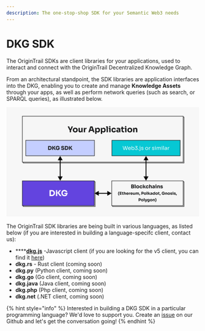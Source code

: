 ```yaml
---
description: The one-stop-shop SDK for your Semantic Web3 needs
---
```


# DKG SDK

The OriginTrail SDKs are client libraries for your applications, used to interact and connect with the OriginTrail Decentralized Knowledge Graph.

From an architectural standpoint, the SDK libraries are application interfaces into the DKG, enabling you to create and manage **Knowledge Assets** through your apps, as well as perform network queries (such as search, or SPARQL queries), as illustrated below.&#x20;

![The interplay between your app, DKG and blockchains](<../../.gitbook/assets/image (7) (1).png>)



The OriginTrail SDK libraries are being built in various languages, as listed below (if you are interested in building a language-specifc client, contact us):

* ****[**dkg.js**](dkg-v6-js-client.md) -Javascript client (if you are looking for the v5 client, you can find it [here](https://github.com/OriginTrail/dkg-client))
* **dkg.rs** - Rust client (coming soon)
* **dkg.py** (Python client, coming soon)
* **dkg.go** (Go client, coming soon)
* **dkg.java** (Java client, coming soon)
* **dkg.php** (Php client, coming soon)
* **dkg.net** (.NET client, coming soon)

{% hint style="info" %}
Interested in building a DKG SDK in a particular programming language? We'd love to support you. Create an [issue](https://github.com/OriginTrail/ot-node/issues) on our Github and let's get the conversation going!
{% endhint %}
